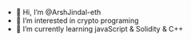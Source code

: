 - 👋 Hi, I’m @ArshJindal-eth
- 👀 I’m interested in crypto programing
- 🌱 I’m currently learning javaScript & Solidity & C++ 

<!---
ArshJindal-eth/ArshJindal-eth is a ✨ special ✨ repository because its `README.md` (this file) appears on your GitHub profile.
You can click the Preview link to take a look at your changes.
--->
